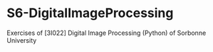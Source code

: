 # S6-DigitalImageProcessing
Exercises of [3I022] Digital Image Processing (Python) of Sorbonne University

